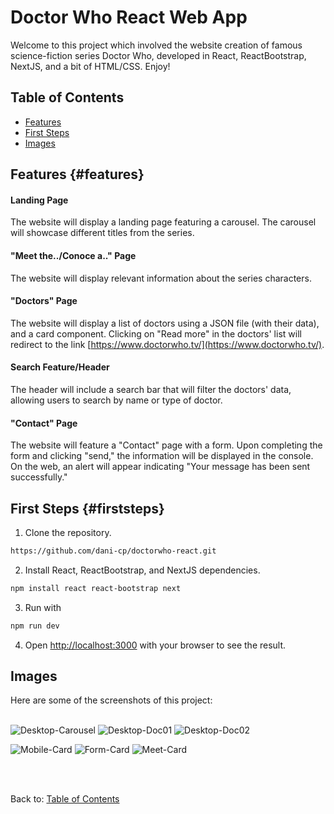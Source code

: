 # Doctor Who React Web App

Welcome to this project which involved the website creation of famous science-fiction series Doctor Who, developed in React, ReactBootstrap, NextJS, and a bit of HTML/CSS. Enjoy!

## Table of Contents

- [Features](#features)
- [First Steps](#firststeps)
- [Images](#images)

## Features {#features}

#### Landing Page
The website will display a landing page featuring a carousel. The carousel will showcase different titles from the series.

#### "Meet the../Conoce a.." Page
The website will display relevant information about the series characters.

#### "Doctors" Page
The website will display a list of doctors using a JSON file (with their data), and a card component. Clicking on "Read more" in the doctors' list will redirect to the link [https://www.doctorwho.tv/](https://www.doctorwho.tv/).

#### Search Feature/Header
The header will include a search bar that will filter the doctors' data, allowing users to search by name or type of doctor.

#### "Contact" Page
The website will feature a "Contact" page with a form. Upon completing the form and clicking "send," the information will be displayed in the console. On the web, an alert will appear indicating "Your message has been sent successfully."


## First Steps {#firststeps}
1. Clone the repository.
```bash
https://github.com/dani-cp/doctorwho-react.git
```
2. Install React, ReactBootstrap, and NextJS dependencies.
```bash
npm install react react-bootstrap next
```
3. Run with 
```bash
npm run dev
```
4. Open [http://localhost:3000](http://localhost:3000) with your browser to see the result.

## Images
Here are some of the screenshots of this project:
<br><br>

![Desktop-Carousel](./public/assets/img/screenshots/desktop-carousel.png)
![Desktop-Doc01](./public/assets/img/screenshots/desktop-doc01.png)
![Desktop-Doc02](./public/assets/img/screenshots/desktop-doc02.png)

![Mobile-Card](./public/assets/img/screenshots/mobile-card.png) ![Form-Card](./public/assets/img/screenshots/mobile-form.png) ![Meet-Card](./public/assets/img/screenshots/mobile-meet.png)


<br><br>

Back to: [Table of Contents](#table-of-contents)
